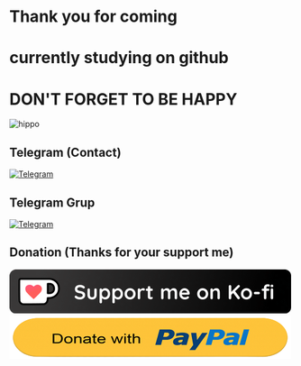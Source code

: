 # Thank you for coming
# currently studying on github
# DON'T FORGET TO BE HAPPY
![hippo](https://media.giphy.com/media/xpipBcvgSTptK/giphy.gif)


## Telegram (Contact)
[![Telegram](https://media.giphy.com/media/ya4eevXU490Iw/giphy.gif)](https://t.me/givpn/)
## Telegram Grup
[![Telegram](https://media.giphy.com/media/ya4eevXU490Iw/giphy.gif)](https://t.me/givpn_grup/)


## Donation (Thanks for your support me)
[![Ko-fi donate button](https://raw.githubusercontent.com/givpn/givpn/main/ko-fi-donate.png)](https://ko-fi.com/givpn11)
[![PayPal donate button](https://raw.githubusercontent.com/givpn/givpn/main/paypal-donate.png)](https://paypal.me/givpn11)

